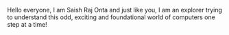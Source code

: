 Hello everyone, I am Saish Raj Onta and just like you, I am an explorer trying to understand this odd, exciting and foundational world of computers one step at a time!

